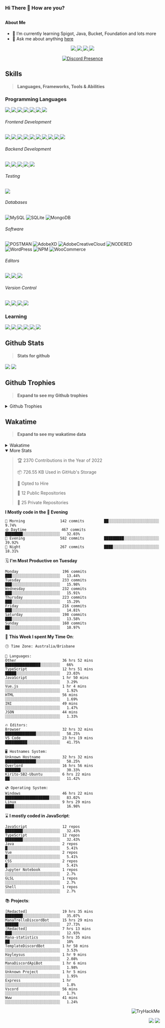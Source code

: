 ### Hi There 👋 How are you?

## <h4>About Me</h4>

- 🌱 I’m currently learning Spigot, Java, Bucket, Foundation and lots more
- 💬 Ask me about anything [here](https://github.com/nick22985/nick22985/issues)

<p align="center">
	<a href="https://discordapp.com/users/221602145462386688">
		<img src="https://img.shields.io/badge/Discord-5865F2.svg?&style=for-the-badge&logo=Discord&logoColor=white"/>
	</a>
	<a href="https://www.youtube.com/channel/UChZvyaTJSq0PweGmTpjPjRw">
		<img src="https://img.shields.io/badge/YouTube-FF0000.svg?&style=for-the-badge&logo=YouTube&logoColor=white"/>
	</a>
	<a href="https://twitter.com/nick22985">
		<img src="https://img.shields.io/badge/Twitter-1DA1F2.svg?&style=for-the-badge&logo=Twitter&logoColor=white"/>
	</a>
	<a href="https://www.npmjs.com/~nick22985">
		<img src="https://img.shields.io/badge/npm-CB3837.svg?&style=for-the-badge&logo=NPM&logoColor=white"/>
	</a>
</p>
<p align="center">
	<a href="https://discord.com/users/221602145462386688" target="_blank" rel="nofollow">
		<img src="https://lanyard-profile-readme.vercel.app/api/221602145462386688?hideStatus=true&animated=true&hideDiscrim=false" alt="Discord Presence" align="center">
	</a>
</p>


<h2>Skills</h2>

> #### Languages, Frameworks, Tools & Abilities

<h3>Programming Languages</h3>
<a href="">
	<img src="https://img.shields.io/badge/JavaScript-323330.svg?&style=flat-square&logo=javascript&logoColor=%23F7DF1E"/>
</a>
<a href="">
	<img src="https://img.shields.io/badge/TYPESCRIPT-%23007ACC.svg?&style=flat-square&logo=typescript&logoColor=white"/>
</a>
<a href="">
	<img src="https://img.shields.io/badge/PYTHON-3776AB.svg?&style=flat-square&logo=python&logoColor=white"/>
</a>
<a href="">
	<img src="https://img.shields.io/badge/C-3776AB.svg?&style=flat-square&logo=C&logoColor=white"/>
</a>
<a href="">
	<img src="https://img.shields.io/badge/C%23-239120.svg?&style=flat-square&logo=C-Sharp&logoColor=white"/>
</a>
<a href="">
	<img src="https://img.shields.io/badge/.Net-512BD4.svg?&style=flat-square&logo=.NET&logoColor=white"/>
</a>
<a href="">
	<img src="https://img.shields.io/badge/JQUERY-0769AD.svg?&style=flat-square&logo=jquery&logoColor=white"/>
</a>	

<h6> Frontend Development </h6>
<a href="">
	<img src="https://img.shields.io/badge/React-61DAFB?style=flat-square&logo=react&logoColor=white"/>
</a>
<a href="">
	<img src="https://img.shields.io/badge/CSS3-%231572B6.svg?&style=flat-square&logo=css3&logoColor=white"/>
</a>
<a href="">
	<img src="https://img.shields.io/badge/HTML5-E34F26.svg?&style=flat-square&logo=html5&logoColor=white"/>
</a>
<a href="">
	<img src="https://img.shields.io/badge/Blazor-512BD4.svg?&style=flat-square&logo=Blazor&logoColor=white"/>
</a>
<a href="">
	<img src="https://img.shields.io/badge/Tailwind-06B6D4.svg?&style=flat-square&logo=tailwindcss&logoColor=white"/>
</a>
<a href="">
	<img src="https://img.shields.io/badge/Vue.js-4FC08D?style=flat-square&logo=Vue.js&logoColor=white"/>
</a>
<a href="">
	<img src="https://img.shields.io/badge/Vuetify-1867C0?style=flat-square&logo=vuetify"/>
</a>
<a href="">
	<img src="https://img.shields.io/badge/Bootstrap-7952B3?style=flat-square&logo=bootstrap&logoColor=white"/>
</a>
<a href="">
	<img src="https://img.shields.io/badge/Nextjs-000000?style=flat-square&logo=next.js&logoColor=white"/>
</a>
<a href="">
	<img src="https://img.shields.io/badge/Electron-47848F?style=flat-square&logo=electron&logoColor=white"/>
</a>

<h6> Backend Development </h6>
<a href="">
	<img src="https://img.shields.io/badge/NODEJS-339933.svg?&style=flat-square&logo=node.js&logoColor=white"/>
</a>
<a href="">
	<img src="https://img.shields.io/badge/NGINX-269539.svg?&style=flat-square&logo=nginx&logoColor=white"/>
</a>
<a href="">
	<img src="https://img.shields.io/badge/GRAPHQL-E10098.svg?&style=flat-square&logo=graphql&logoColor=white"/>
</a>
<a href="">
	<img src="https://img.shields.io/badge/express-000000?style=flat-square&logo=express&logoColor=white"/>
</a>
<a href="">
	<img src="https://img.shields.io/badge/NestJs-E0234E?style=flat-square&logo=nestjs&logoColor=white"/>
</a>

<h6>Testing</h6>
<a href="">
	<img src="https://img.shields.io/badge/cypress-17202C?style=flat-square&logo=cypress&logoColor=white"/>
</a>

<h6> Databases </h6>

![MySQL](https://img.shields.io/badge/MySQL-4479A1.svg?&style=flat-square&logo=mysql&logoColor=white)
![SQLite](https://img.shields.io/badge/SQLite-003B57.svg?&style=flat-square&logo=sqlite&logoColor=white)
![MongoDB](https://img.shields.io/badge/MONGODB-47A248.svg?&style=flat-square&logo=mongodb&logoColor=white)

<h6>Software</h6>

![POSTMAN](https://img.shields.io/badge/Postman-FF6C37.svg?&style=flat-square&logo=postman&logoColor=white)
![AdobeXD](https://img.shields.io/badge/Adobe%20XD-FF61F6.svg?&style=flat-square&logo=Adobe-XD&logoColor=black)
![AdobeCreativeCloud](https://img.shields.io/badge/Adobe%20Creative%20Cloud-DA1F26.svg?&style=flat-square&logo=Adobe-Creative-Cloud&logoColor=white)
![NODERED](https://img.shields.io/badge/node%20red-8F0000.svg?&style=flat-square&logo=node-red&logoColor=white)
![WordPress](https://img.shields.io/badge/Wordpress-21759B.svg?&style=flat-square&logo=wordpress&logoColor=white)
![NPM](https://img.shields.io/badge/npm-CB3837.svg?&style=flat-square&logo=npm&logoColor=white)
![WooCommerce](https://img.shields.io/badge/WooCommerce-96588A.svg?&style=flat-square&logo=WooCommerce&logoColor=white)

<h6> Editors </h6>
<a href="">
	<img src="https://img.shields.io/badge/VSCODE-007ACC.svg?&style=flat-square&logo=visual-studio-code"/>
</a>
<a href="">
	<img src="https://img.shields.io/badge/Visual%20Studio-5C2D91.svg?&style=flat-square&logo=visual-studio"/>
</a>
<a href="">
	<img src="https://img.shields.io/badge/INTELLIJ-000000.svg?&style=flat-square&logo=intellij-idea"/>
</a>

<h6>Version Control</h6>
<a href="">
	<img src="https://img.shields.io/badge/GITHUB-%23121011.svg?&style=flat-square&logo=github&logoColor=white"/>
</a>
<a href="">
	<img src="https://img.shields.io/badge/GITLAB-%23181717.svg?&style=flat-square&logo=gitlab&logoColor=white"/>
</a>
<a href="">
	<img src="https://img.shields.io/badge/GIT-%23F05033.svg?&style=flat-square&logo=git&logoColor=white"/>
</a>
<a href="">
	<img src="https://img.shields.io/badge/-BitBucket-darkblue?style=flat-square&logo=bitbucket"/>
</a>

<!-- <br><br><br><br>

![MicrosoftAzure](https://img.shields.io/badge/Microsoft%20Azure-232F7E?style=flat-square&logo=microsoft-azure)
![GoogleCloud](https://img.shields.io/badge/Google%20Cloud-black?style=flat-square&logo=google-cloud)
![DigitalOcean](https://img.shields.io/badge/-Digital%20Ocean-darkblue?style=flat-square&logo=digitalocean)
![Heroku](https://img.shields.io/badge/-Heroku-430098?style=flat-square&logo=heroku)
![RaspberryPi](https://img.shields.io/badge/-Raspberry%20Pi-C51A4A?style=flat-square&logo=Raspberry-Pi)
![LINUX](https://img.shields.io/badge/LINUX-FCC624?style=flat-square-square&logo=linux&logoColor=black) -->


<h3>Learning</h3>
<a href="">
	<img src="https://img.shields.io/badge/GITHUB%20ACTIONS-2088FF.svg?&style=flat-square&logo=github-actions&logoColor=white"/>
</a>	

<a href="">
	<img src="https://img.shields.io/badge/PHP-777BB4.svg?&style=flat-square&logo=php&logoColor=white"/>
</a>		
<a href="">
	<img src="https://img.shields.io/badge/DOCKER-2496ED.svg?&style=flat-square&logo=docker&logoColor=white"/>
</a>		
<a href="">
	<img src="https://img.shields.io/badge/webpack-8DD6F9?style=flat-square&logo=webpack&logoColor=white"/>
</a>
<a href="">
	<img src="https://img.shields.io/badge/redis-DC382D?style=flat-square&logo=redis&logoColor=white"/>
</a>
<a href="">
	<img src="https://img.shields.io/badge/OpenJDK-5585A3?style=flat-square&logo=OpenJDK&logoColor=white"/>
</a>

## Github Stats
> #### Stats for github
<img src="https://github-readme-stats.vercel.app/api?username=nick22985&count_private=true&show_icons=true&theme=github_dark"></img>
<img src="https://streak-stats.demolab.com/?user=Nick22985&theme=dark&hide_border=true"></img>

## Github Trophies
> #### Expand to see my Github trophies 
<details>
  <summary> 
    Github Trophies
  </summary>
  <p>
    <img src="https://github-profile-trophy.vercel.app/?username=nick22985&theme=algolia&column=4">
  </p>
  </details>
  
## Wakatime
> #### Expand to see my wakatime data
<details>
  <summary> 
   Wakatime
  </summary>
  <p>
	<img src="https://wakatime.com/share/@nick22985/e7a14e07-4d82-4eb2-a5eb-1c3cef708fe7.svg" height="400" width="600"></img>
	<img src="https://wakatime.com/share/@nick22985/ed1a7d86-01e3-4cf7-bd62-356413a3e91c.svg" height="400" width="600"></img>
</p>
 </details>

<details open="true">
<summary>More Stats</summary>

<!--START_SECTION:devStats-->
> 🏆 2370 Contributions in the Year of 2022
>
> 📦 726.55 KB Used in GitHub's Storage
>
> 💼 Opted to Hire
>
> 📖 12 Public Repositories
>
> 🔐 25 Private Repositories

**I Mostly code in the 🌆 Evening**
```text
🌅 Morning                142 commits         ██░░░░░░░░░░░░░░░░░░░░░░░   9.74%
🌞 Daytime                467 commits         ████████░░░░░░░░░░░░░░░░░   32.03%
🌆 Evening                582 commits         █████████░░░░░░░░░░░░░░░░   39.92%
🌙 Night                  267 commits         ████░░░░░░░░░░░░░░░░░░░░░   18.31%
```
🗓️ **I'm Most Productive on Tuesday**
```text
Monday                    196 commits         ███░░░░░░░░░░░░░░░░░░░░░░   13.44%
Tuesday                   233 commits         ███░░░░░░░░░░░░░░░░░░░░░░   15.98%
Wednesday                 232 commits         ███░░░░░░░░░░░░░░░░░░░░░░   15.91%
Thursday                  223 commits         ███░░░░░░░░░░░░░░░░░░░░░░   15.29%
Friday                    216 commits         ███░░░░░░░░░░░░░░░░░░░░░░   14.81%
Saturday                  198 commits         ███░░░░░░░░░░░░░░░░░░░░░░   13.58%
Sunday                    160 commits         ██░░░░░░░░░░░░░░░░░░░░░░░   10.97%
```
🚀 **This Week I spent My Time On**:
```text
🕒 Time Zone: Australia/Brisbane

💬 Languages:
Other                     36 hrs 52 mins      ████████████████░░░░░░░░░   66%
TypeScript                12 hrs 51 mins      █████░░░░░░░░░░░░░░░░░░░░   23.03%
JavaScript                1 hr 50 mins        ░░░░░░░░░░░░░░░░░░░░░░░░░   3.29%
Vue.js                    1 hr 4 mins         ░░░░░░░░░░░░░░░░░░░░░░░░░   1.92%
HTML                      56 mins             ░░░░░░░░░░░░░░░░░░░░░░░░░   1.69%
INI                       49 mins             ░░░░░░░░░░░░░░░░░░░░░░░░░   1.47%
JSON                      44 mins             ░░░░░░░░░░░░░░░░░░░░░░░░░   1.33%

🔥 Editors:
Browser                   32 hrs 32 mins      ██████████████░░░░░░░░░░░   58.25%
VS Code                   23 hrs 19 mins      ██████████░░░░░░░░░░░░░░░   41.75%

🖥️ Hostnames System:
Unknown Hostname          32 hrs 32 mins      ██████████████░░░░░░░░░░░   58.25%
Overlord                  16 hrs 56 mins      ███████░░░░░░░░░░░░░░░░░░   30.33%
Kirito-SB2-Ubuntu         6 hrs 22 mins       ██░░░░░░░░░░░░░░░░░░░░░░░   11.42%

💿 Operating System:
Windows                   46 hrs 22 mins      ████████████████████░░░░░   83.02%
Linux                     9 hrs 29 mins       ████░░░░░░░░░░░░░░░░░░░░░   16.98%
```
⌛ **I mostly coded in JavaScript**:
```text
JavaScript                12 repos            ████████░░░░░░░░░░░░░░░░░   32.43%
TypeScript                12 repos            ████████░░░░░░░░░░░░░░░░░   32.43%
Java                      2 repos             █░░░░░░░░░░░░░░░░░░░░░░░░   5.41%
Vue                       2 repos             █░░░░░░░░░░░░░░░░░░░░░░░░   5.41%
CSS                       2 repos             █░░░░░░░░░░░░░░░░░░░░░░░░   5.41%
Jupyter Notebook          1 repos             ░░░░░░░░░░░░░░░░░░░░░░░░░   2.7%
GLSL                      1 repos             ░░░░░░░░░░░░░░░░░░░░░░░░░   2.7%
Shell                     1 repos             ░░░░░░░░░░░░░░░░░░░░░░░░░   2.7%
```
📚 **Projects**:
```text
[Redacted]                19 hrs 35 mins      ████████░░░░░░░░░░░░░░░░░   35.07%
ManaTrelloDiscordBot      15 hrs 29 mins      ██████░░░░░░░░░░░░░░░░░░░   27.73%
[Redacted]                7 hrs 13 mins       ███░░░░░░░░░░░░░░░░░░░░░░   12.93%
Mana-statistics           5 hrs 35 mins       ██░░░░░░░░░░░░░░░░░░░░░░░   10%
TemplateDiscordBot        1 hr 58 mins        ░░░░░░░░░░░░░░░░░░░░░░░░░   3.53%
Hayleysus                 1 hr 9 mins         ░░░░░░░░░░░░░░░░░░░░░░░░░   2.08%
ManaDiscordApiBot         1 hr 6 mins         ░░░░░░░░░░░░░░░░░░░░░░░░░   1.98%
Unknown Project           1 hr 5 mins         ░░░░░░░░░░░░░░░░░░░░░░░░░   1.95%
Express                   1 hr                ░░░░░░░░░░░░░░░░░░░░░░░░░   1.8%
Vscord                    56 mins             ░░░░░░░░░░░░░░░░░░░░░░░░░   1.7%
Www                       41 mins             ░░░░░░░░░░░░░░░░░░░░░░░░░   1.24%
```
<!--END_SECTION:devStats-->
</details>
<p align="right">
    <img src="https://tryhackme-badges.s3.amazonaws.com/nick22985.png" alt="TryHackMe">
</p>
<p align="right">
    <img src="https://www.codewars.com/users/nick22985/badges/micro"/>
    <img src="https://wakatime.com/badge/user/06ef56ec-e763-432c-a1cc-83e10de5b5a3.svg"/>
</p>
